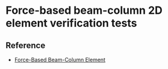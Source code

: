 # Force-based beam-column 2D element verification tests

## Reference
- [Force-Based Beam-Column Element](https://opensees.berkeley.edu/wiki/index.php/Force-Based_Beam-Column_Element)
